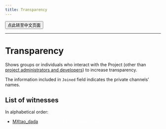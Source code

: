 ```yaml
---
title: Transparency
---
```


<button onmouseover="PlaySound('totop1')" onmouseout="StopSound('totop1')" onclick="window.location.href = '/transparency-zh/';" class="zh">点此转至中文页面</button>

---

# Transparency

Shows groups or individuals who interact with the Project (other than [project administrators and developers](/team/)) to increase transparency.

The information included in `Joined` field indicates the private channels' names.

## List of witnesses

In alphabetical order:

- [MXtao_dada](https://t.me/mrwangzhe) 
<a class="no">- ID: 347437156 - Joined: WATCH</a>

<style>
.key, .no {
    color: rgba(255,255,255,0.7);
    font-weight: normal;
}
</style>

<audio id="no_button" src="/audio/button/no.ogg"/>
<audio id="no_click" src="/audio/button/no_click.ogg"/>
<audio src="/audio/door/dooropenpage.ogg" autoplay></audio>
